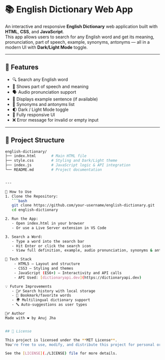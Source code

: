 # 📚 English Dictionary Web App

An interactive and responsive **English Dictionary** web application built with **HTML**, **CSS**, and **JavaScript**.  
This app allows users to search for any English word and get its meaning, pronunciation, part of speech, example, synonyms, antonyms — all in a modern UI with **Dark/Light Mode** toggle.

---

## 🌟 Features

- 🔍 Search any English word
- 📖 Shows part of speech and meaning
- 🗣️ Audio pronunciation support
- 💬 Displays example sentence (if available)
- 🧠 Synonyms and antonyms list
- 🌓 Dark / Light Mode toggle
- 📱 Fully responsive UI
- ❌ Error message for invalid or empty input

---

## 📁 Project Structure

```bash
english-dictionary/
├── index.html       # Main HTML file
├── style.css        # Styling and Dark/Light theme
├── index.js         # JavaScript logic & API integration
└── README.md        # Project documentation


---

🚀 How to Use
1. Clone the Repository:
   ```bash
   git clone https://github.com/your-username/english-dictionary.git
   cd english-dictionary

2. Run the App:
   - Open index.html in your browser
   - Or use a Live Server extension in VS Code

3. Search a Word:
   - Type a word into the search bar
   - Hit Enter or click the search icon
   - View full definition, example, audio pronunciation, synonyms & antonyms

🧠 Tech Stack
    - HTML5 – Layout and structure
    - CSS3 – Styling and themes
    - JavaScript (ES6+) – Interactivity and API calls
    - API Used: [dictionaryapi.dev](https://dictionaryapi.dev)

💡 Future Improvements
   - 🕵️‍♂️ Search history with local storage
   - 📌 Bookmark/favorite words
   - 🌍 Multilingual dictionary support
   - 🔤 Auto-suggestions as user types

🙋‍♂️ Author
Made with ❤️ by Anuj Jha


## 📜 License

This project is licensed under the **MIT License**.  
You're free to use, modify, and distribute this project for personal or commercial purposes — just don't forget to give proper credit.

See the [LICENSE](./LICENSE) file for more details.

